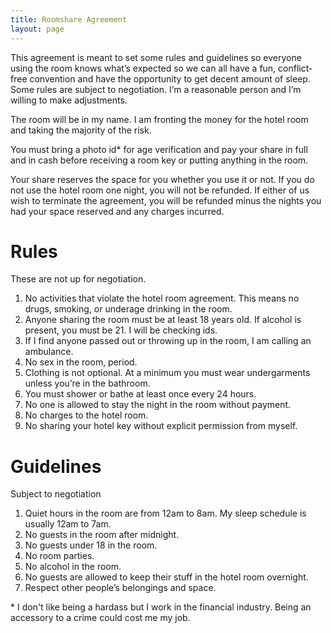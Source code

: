 ```yaml
---
title: Roomshare Agreement
layout: page
---
```


This agreement is meant to set some rules and guidelines so everyone using the room knows what’s expected so we can all have a fun, conflict-free convention and have the opportunity to get decent amount of sleep. Some rules are subject to negotiation. I’m a reasonable person and I’m willing to make adjustments. 

The room will be in my name. I am fronting the money for the hotel room and taking the majority of the risk. 

You must bring a photo id\* for age verification and pay your share in full and in cash before receiving a room key or putting anything in the room. 

Your share reserves the space for you whether you use it or not. If you do not use the hotel room one night, you will not be refunded.  If either of us wish to terminate the agreement, you will be refunded minus the nights you had your space reserved and any charges incurred.  

# Rules 

These are not up for negotiation.

1. No activities that violate the hotel room agreement. This means no drugs, smoking, or underage drinking in the room. 
2. Anyone sharing the room must be at least 18 years old. If alcohol is present, you must be 21. I will be checking ids. 
3. If I find anyone passed out or throwing up in the room, I am calling an ambulance. 
4. No sex in the room, period. 
5. Clothing is not optional. At a minimum you must wear undergarments unless you’re in the bathroom. 
6. You must shower or bathe at least once every 24 hours. 
7. No one is allowed to stay the night in the room without payment. 
8. No charges to the hotel room.
9. No sharing your hotel key without explicit permission from myself. 

# Guidelines

Subject to negotiation

1. Quiet hours in the room are from 12am to 8am. My sleep schedule is usually 12am to 7am. 
2. No guests in the room after midnight.
3. No guests under 18 in the room.
4. No room parties.
5. No alcohol in the room.
6. No guests are allowed to keep their stuff in the hotel room overnight. 
7. Respect other people’s belongings and space. 

\* I don't like being a hardass but I work in the financial industry. Being an accessory to a crime could cost me my job. 

